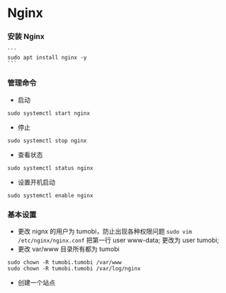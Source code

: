 # Nginx

### 安装 Nginx
    ```
    sudo apt install nginx -y
    ```
### 管理命令
+ 启动 
```
sudo systemctl start nginx
```
+ 停止 
```
sudo systemctl stop nginx
```
+ 查看状态 
```
sudo systemctl status nginx
```
+ 设置开机启动
```
sudo systemctl enable nginx
```

### 基本设置
+ 更改 nignx 的用户为 tumobi，防止出现各种权限问题
	`sudo vim /etc/nginx/nginx.conf`
	把第一行 user www-data; 更改为 user tumobi;
+  更改 var/www 目录所有都为 tumobi
  ```
  sudo chown -R tumobi.tumobi /var/www
  sudo chown -R tumobi.tumobi /var/log/nginx
  ```
+ 创建一个站点


